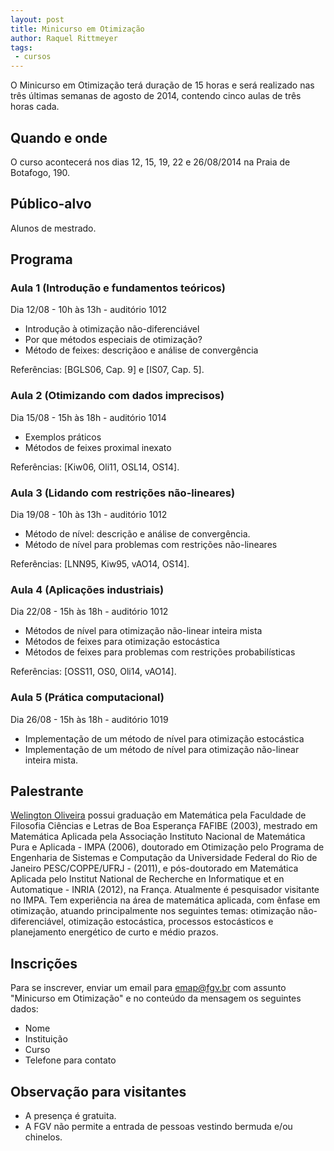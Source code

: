```yaml
---
layout: post
title: Minicurso em Otimização
author: Raquel Rittmeyer
tags:
 - cursos
---
```


O Minicurso em Otimização terá duração de 15 horas e será realizado
nas três últimas semanas de agosto de 2014, contendo cinco aulas de
três horas cada.

## Quando e onde

O curso acontecerá nos dias 12, 15, 19, 22 e 26/08/2014 na Praia de
Botafogo, 190.

## Público-alvo

Alunos de mestrado. 

## Programa

### Aula 1 (Introdução e fundamentos teóricos) 

Dia 12/08 - 10h às 13h - auditório 1012

- Introdução à otimização não-diferenciável
- Por que métodos especiais de otimização?
- Método de feixes: descriçãoo e análise de convergência 

Referências: [BGLS06, Cap. 9] e [IS07, Cap. 5].

### Aula 2 (Otimizando com dados imprecisos) 

Dia 15/08 - 15h às 18h - auditório 1014

- Exemplos práticos
- Métodos de feixes proximal inexato

Referências: [Kiw06, Oli11, OSL14, OS14].

### Aula 3 (Lidando com restrições não-lineares) 

Dia 19/08 - 10h às 13h - auditório 1012

- Método de nível: descrição e análise de convergência.
- Método de nível para problemas com restrições não-lineares 

Referências: [LNN95, Kiw95, vAO14, OS14].

### Aula 4 (Aplicações industriais) 

Dia 22/08 - 15h às 18h - auditório 1012

- Métodos de nível para otimização não-linear inteira mista
- Métodos de feixes para otimização estocástica
- Métodos de feixes para problemas com restrições probabilísticas 

Referências: [OSS11, OS0, Oli14, vAO14].

### Aula 5 (Prática computacional) 

Dia 26/08 - 15h às 18h - auditório 1019

- Implementação de um método de nível para otimização estocástica
- Implementação de um método de nível para otimização não-linear inteira mista.

## Palestrante

[Welington Oliveira](http://lattes.cnpq.br/7487747692812163) possui
graduação em Matemática pela Faculdade de Filosofia Ciências e Letras
de Boa Esperança FAFIBE (2003), mestrado em Matemática Aplicada pela
Associação Instituto Nacional de Matemática Pura e Aplicada - IMPA
(2006), doutorado em Otimização pelo Programa de Engenharia de
Sistemas e Computação da Universidade Federal do Rio de Janeiro
PESC/COPPE/UFRJ - (2011), e pós-doutorado em Matemática Aplicada pelo
Institut National de Recherche en Informatique et en Automatique -
INRIA (2012), na França. Atualmente é pesquisador visitante no
IMPA. Tem experiência na área de matemática aplicada, com ênfase em
otimização, atuando principalmente nos seguintes temas: otimização
não-diferenciável, otimização estocástica, processos estocásticos e
planejamento energético de curto e médio prazos.

## Inscrições

Para se inscrever, enviar um email para emap@fgv.br com assunto
"Minicurso em Otimização" e no conteúdo da mensagem os seguintes
dados:

- Nome
- Instituição
- Curso
- Telefone para contato

## Observação para visitantes

- A presença é gratuita.
- A FGV não permite a entrada de pessoas vestindo bermuda e/ou
  chinelos.
